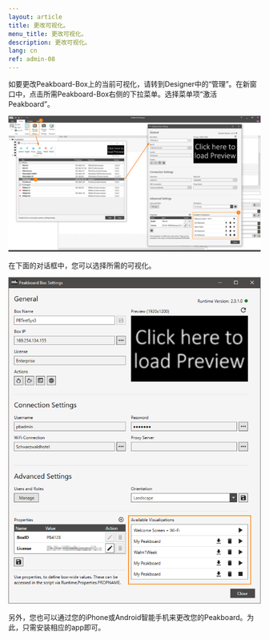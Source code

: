 ```yaml
---
layout: article
title: 更改可视化。
menu_title: 更改可视化。
description: 更改可视化。
lang: cn
ref: admin-08
---
```


如要更改Peakboard-Box上的当前可视化，请转到Designer中的“管理”。在新窗口中，点击所需Peakboard-Box右侧的下拉菜单。选择菜单项“激活Peakboard”。

![ActivatePeakboard](/assets/images/admin/management/manage-dialog-activate-peakboard.png)

在下面的对话框中，您可以选择所需的可视化。

![ActivatePeakboard2](/assets/images/admin/management/activate-peakboard-dialog.png)

另外，您也可以通过您的iPhone或Android智能手机来更改您的Peakboard。为此，只需安装相应的app即可。

<div>
	<a href= "https://itunes.apple.com/de/app/peakboard-manager/id1148615440?mt=8&at=10l6Xd&ct=jeyff0ftti00xkod01g9a"
	style= "display:inline-block;overflow:hidden;background:url(https://linkmaker.itunes.apple.com/assets/shared/badges/en-us/appstore-lrg.svg) no-repeat;width:135px;height:40px;background-size:contain;">
	</a>

 <a href= "https://play.google.com/store/apps/details?id=com.peakboard.manager&pcampaignid=MKT-Other-global-all-co-prtnr-py-PartBadge-Mar2515-"
	style= "display:inline-block;overflow:hidden;background:url(https://cdn.rawgit.com/steverichey/google-play-badge-svg/266d2b2d/img/de_get.svg) no-repeat;width:135px;height:40px;background-size:contain;">
	</a>
</div>

